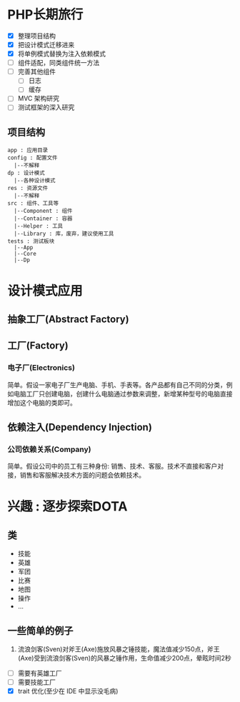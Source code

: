 # PHP长期旅行

- [x] 整理项目结构
- [x] 把设计模式迁移进来
- [x] 将单例模式替换为注入依赖模式
- [ ] 组件适配，同类组件统一方法
- [ ] 完善其他组件
    - [ ] 日志
    - [ ] 缓存
- [ ] MVC 架构研究
- [ ] 测试框架的深入研究

## 项目结构
```
app : 应用目录
config : 配置文件
  |--不解释
dp : 设计模式
  |--各种设计模式
res : 资源文件
  |--不解释
src : 组件、工具等
  |--Component : 组件
  |--Container : 容器
  |--Helper : 工具
  |--Library : 库，废弃，建议使用工具
tests : 测试板块
  |--App
  |--Core
  |--Dp
```

# 设计模式应用

## 抽象工厂(Abstract Factory)

## 工厂(Factory)

### 电子厂(Electronics)

简单。假设一家电子厂生产电脑、手机、手表等。各产品都有自己不同的分类，例如电脑工厂只创建电脑，创建什么电脑通过参数来调整，新增某种型号的电脑直接增加这个电脑的类即可。

## 依赖注入(Dependency Injection)

### 公司依赖关系(Company)

简单。假设公司中的员工有三种身份: 销售、技术、客服。技术不直接和客户对接，销售和客服解决技术方面的问题会依赖技术。

# 兴趣 : 逐步探索DOTA

## 类

- 技能
- 英雄
- 军团
- 比赛
- 地图
- 操作
- ...

## 一些简单的例子

1. 流浪剑客(Sven)对斧王(Axe)施放风暴之锤技能，魔法值减少150点，斧王(Axe)受到流浪剑客(Sven)的风暴之锤作用，生命值减少200点，晕眩时间2秒

- [ ] 需要有英雄工厂
- [ ] 需要技能工厂
- [x] trait 优化(至少在 IDE 中显示没毛病)
